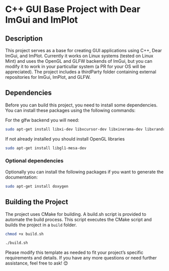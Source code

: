 # C++ GUI Base Project with Dear ImGui and ImPlot

## Description

This project serves as a base for creating GUI applications using C++, Dear ImGui, and ImPlot. Currently it works on Linux systems (tested on Linux Mint) and uses the OpenGL and GLFW backends of ImGui, but you can modify it to work in your particullar system (a PR for your OS will be appreciated). The project includes a thirdParty folder containing external repositories for ImGui, ImPlot, and GLFW.

## Dependencies

Before you can build this project, you need to install some dependencies. You can install these packages using the following commands:

For the glfw backend you will need:

```bash
sudo apt-get install libxi-dev libxcursor-dev libxinerama-dev libxrandr-dev  
```

If not already installed you should install OpenGL libraries

```bash
sudo apt-get install libgl1-mesa-dev
```

###  Optional dependencies

Optionally you can install the following packages if you want to generate the documentation:

```bash
sudo apt-get install doxygen
```


## Building the Project
The project uses CMake for building. A build.sh script is provided to automate the build process. 
This script executes the CMake script and builds the project in a `build` folder.

```bash
chmod +x build.sh
```

``` bash
./build.sh
```

Please modify this template as needed to fit your project’s specific requirements and details. If you have any more questions or need further assistance, feel free to ask! 😊